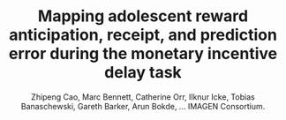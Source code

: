 ---
author: Zhipeng Cao, Marc Bennett, Catherine Orr, Ilknur Icke, Tobias Banaschewski, Gareth Barker, Arun Bokde, ... IMAGEN Consortium.
title: Mapping adolescent reward anticipation, receipt, and prediction error during the monetary incentive delay task
journal: Human Brain Mapping
year: 2019
type: article
doi: 10.1002/hbm.24370
volume: 40
number: 1
pages: 262-283
---